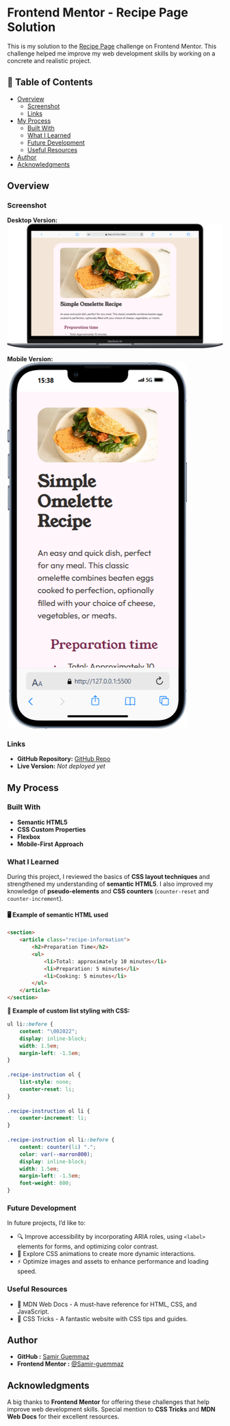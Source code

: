 # Frontend Mentor - Recipe Page Solution

This is my solution to the [Recipe Page](https://www.frontendmentor.io/challenges/recipe-page-KiTsR8QQKm) challenge on Frontend Mentor.
This challenge helped me improve my web development skills by working on a concrete and realistic project.

## 📌 Table of Contents

- [Overview](#overview)
  - [Screenshot](#screenshot)
  - [Links](#links)
- [My Process](#my-process)
  - [Built With](#built-with)
  - [What I Learned](#what-i-learned)
  - [Future Development](#future-development)
  - [Useful Resources](#useful-resources)
- [Author](#author)
- [Acknowledgments](#acknowledgments)

## Overview

### Screenshot

**Desktop Version:**
![Desktop Screenshot](./doc/design/mydesign/desktop-design.png)

**Mobile Version:**
![Mobile Screenshot](./doc/design/mydesign/mobile-design.png)

### Links

- **GitHub Repository:** [GitHub Repo](https://github.com/Samir-guemmaz/FrontEnd-Recipe-Page-Main)
- **Live Version:** _Not deployed yet_

## My Process

### Built With

- **Semantic HTML5**
- **CSS Custom Properties**
- **Flexbox**
- **Mobile-First Approach**

### What I Learned

During this project, I reviewed the basics of **CSS layout techniques** and strengthened my understanding of **semantic HTML5**.
I also improved my knowledge of **pseudo-elements** and **CSS counters** (`counter-reset` and `counter-increment`).

#### 🖥️ Example of semantic HTML used

```html
<section>
    <article class="recipe-information">
        <h2>Preparation Time</h2>
        <ul>
            <li>Total: approximately 10 minutes</li>
            <li>Preparation: 5 minutes</li>
            <li>Cooking: 5 minutes</li>
        </ul>
    </article>
</section>
```

**🎨 Example of custom list styling with CSS:**

```css
ul li::before {
    content: "\002022";
    display: inline-block;
    width: 1.5em;
    margin-left: -1.5em;
}

.recipe-instruction ol {
    list-style: none;
    counter-reset: li;
}

.recipe-instruction ol li {
    counter-increment: li;
}

.recipe-instruction ol li::before {
    content: counter(li) ".";
    color: var(--marron800);
    display: inline-block;
    width: 1.5em;
    margin-left: -1.5em;
    font-weight: 800;
}
```

### Future Development

In future projects, I’d like to:

- 🔍 Improve accessibility by incorporating ARIA roles, using ```<label>``` elements for forms, and optimizing color contrast.
- 🎨 Explore CSS animations to create more dynamic interactions.
- ⚡ Optimize images and assets to enhance performance and loading speed.

### Useful Resources

- 📖 MDN Web Docs - A must-have reference for HTML, CSS, and JavaScript.
- 🎨 CSS Tricks - A fantastic website with CSS tips and guides.

## Author

- **GitHub :** [Samir Guemmaz](https://github.com/Samir-guemmaz)
- **Frontend Mentor :** [@Samir-guemmaz](https://www.frontendmentor.io/profile/Samir-guemmaz)

## Acknowledgments

A big thanks to **Frontend Mentor** for offering these challenges that help improve web development skills.
Special mention to **CSS Tricks** and **MDN Web Docs** for their excellent resources.
